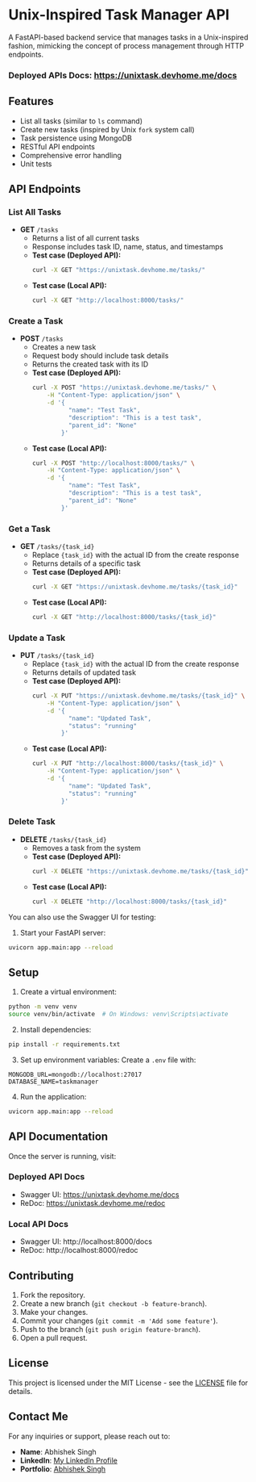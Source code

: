 # Unix-Inspired Task Manager API

A FastAPI-based backend service that manages tasks in a Unix-inspired fashion, mimicking the concept of process management through HTTP endpoints.

### Deployed APIs Docs: https://unixtask.devhome.me/docs

## Features

- List all tasks (similar to `ls` command)
- Create new tasks (inspired by Unix `fork` system call)
- Task persistence using MongoDB
- RESTful API endpoints
- Comprehensive error handling
- Unit tests

## API Endpoints

### List All Tasks
- **GET** `/tasks`
  - Returns a list of all current tasks
  - Response includes task ID, name, status, and timestamps
  - **Test case (Deployed API):**
    ```bash
    curl -X GET "https://unixtask.devhome.me/tasks/"
    ```
  - **Test case (Local API):**
    ```bash
    curl -X GET "http://localhost:8000/tasks/"
    ```

### Create a Task
- **POST** `/tasks`
  - Creates a new task
  - Request body should include task details
  - Returns the created task with its ID
  - **Test case (Deployed API):**
    ```bash
    curl -X POST "https://unixtask.devhome.me/tasks/" \
        -H "Content-Type: application/json" \
        -d '{
              "name": "Test Task",
              "description": "This is a test task",
              "parent_id": "None"
            }'
    ```
  - **Test case (Local API):**
    ```bash
    curl -X POST "http://localhost:8000/tasks/" \
        -H "Content-Type: application/json" \
        -d '{
              "name": "Test Task",
              "description": "This is a test task",
              "parent_id": "None"
            }'
    ```

### Get a Task
- **GET** `/tasks/{task_id}`
  - Replace `{task_id}` with the actual ID from the create response
  - Returns details of a specific task
  - **Test case (Deployed API):**
    ```bash
    curl -X GET "https://unixtask.devhome.me/tasks/{task_id}"
    ```
  - **Test case (Local API):**
    ```bash
    curl -X GET "http://localhost:8000/tasks/{task_id}"
    ```

### Update a Task
- **PUT** `/tasks/{task_id}`
  - Replace `{task_id}` with the actual ID from the create response
  - Returns details of updated task
  - **Test case (Deployed API):**
    ```bash
    curl -X PUT "https://unixtask.devhome.me/tasks/{task_id}" \
        -H "Content-Type: application/json" \
        -d '{
              "name": "Updated Task",
              "status": "running"
            }'
    ```
  - **Test case (Local API):**
    ```bash
    curl -X PUT "http://localhost:8000/tasks/{task_id}" \
        -H "Content-Type: application/json" \
        -d '{
              "name": "Updated Task",
              "status": "running"
            }'
    ```

### Delete Task
- **DELETE** `/tasks/{task_id}`
  - Removes a task from the system
  - **Test case (Deployed API):**
    ```bash
    curl -X DELETE "https://unixtask.devhome.me/tasks/{task_id}"
    ```
  - **Test case (Local API):**
    ```bash
    curl -X DELETE "http://localhost:8000/tasks/{task_id}"
    ```

You can also use the Swagger UI for testing:
1. Start your FastAPI server:
```bash
uvicorn app.main:app --reload
```


## Setup

1. Create a virtual environment:
```bash
python -m venv venv
source venv/bin/activate  # On Windows: venv\Scripts\activate
```

2. Install dependencies:
```bash
pip install -r requirements.txt
```

3. Set up environment variables:
Create a `.env` file with:
```
MONGODB_URL=mongodb://localhost:27017
DATABASE_NAME=taskmanager
```

4. Run the application:
```bash
uvicorn app.main:app --reload
```

## API Documentation

Once the server is running, visit:
### Deployed API Docs
- Swagger UI: https://unixtask.devhome.me/docs
- ReDoc: https://unixtask.devhome.me/redoc 
### Local API Docs
- Swagger UI: http://localhost:8000/docs
- ReDoc: http://localhost:8000/redoc 

## Contributing

1. Fork the repository.
2. Create a new branch (`git checkout -b feature-branch`).
3. Make your changes.
4. Commit your changes (`git commit -m 'Add some feature'`).
5. Push to the branch (`git push origin feature-branch`).
6. Open a pull request.

## License

This project is licensed under the MIT License - see the [LICENSE](LICENSE) file for details.

## **Contact Me**

For any inquiries or support, please reach out to:
- **Name**: Abhishek Singh
- **LinkedIn**: [My LinkedIn Profile](https://www.linkedin.com/in/abhishek-singh-bba2662a9)
- **Portfolio**: [Abhishek Singh](https://portfolio-abhishek-singh-nine.vercel.app/)
